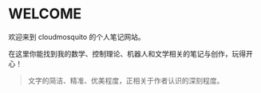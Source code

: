 # WELCOME

欢迎来到 cloudmosquito 的个人笔记网站。

在这里你能找到我的数学、控制理论、机器人和文学相关的笔记与创作，玩得开心！

> 文字的简洁、精准、优美程度，正相关于作者认识的深刻程度。
